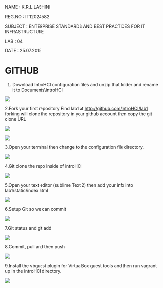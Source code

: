 NAME 		: K.R.L.LASHINI

REG.NO 		: IT12024582

SUBJECT 	: ENTERPRISE STANDARDS AND BEST PRACTICES FOR 			  IT INFRASTRUCTURE

LAB			: 04

DATE		: 25.07.2015


# GITHUB #



1. Download IntroHCI configuration files and unzip that folder and rename it to Documents\introHCI

![](https://cloud.githubusercontent.com/assets/13194331/8976673/14283f86-36ae-11e5-8cf0-3b882817e2b7.png)

2.Fork your first repository
Find lab1 at http://github.com/IntroHCI/lab1
forking will clone the repository in your github account then copy the git clone URL

![](https://cloud.githubusercontent.com/assets/13194331/8976674/14340186-36ae-11e5-97b5-f4b9d977772c.png)

![](https://cloud.githubusercontent.com/assets/13194331/8976675/143a7b06-36ae-11e5-8157-f65458654f4d.png)

3.Open your terminal then change to the configuration file directory.

![](https://cloud.githubusercontent.com/assets/13194331/8976677/14449ed8-36ae-11e5-86f0-7951cb66341d.png) 

4.Git clone the repo inside of introHCI

![](https://cloud.githubusercontent.com/assets/13194331/8976678/1448c85a-36ae-11e5-9d12-467293279593.png) 

5.Open your text editor (sublime Text 2) then add your info into lab1/static/index.html

![](https://cloud.githubusercontent.com/assets/13194331/8976679/145e9946-36ae-11e5-8a9b-94b9b18f146a.png) 


6.Setup Git so we can commit

![](https://cloud.githubusercontent.com/assets/13194331/8976680/146b38e0-36ae-11e5-8ad8-0f8d6f9a1412.png) 

7.Git status and git add

![](https://cloud.githubusercontent.com/assets/13194331/8976682/14758084-36ae-11e5-9d7d-432c2edc00e1.png) 

8.Commit, pull and then push

![](https://cloud.githubusercontent.com/assets/13194331/8976681/1475855c-36ae-11e5-8d87-ffec4e52c3b3.png) 

9.Install the vbguest plugin for VirtualBox guest tools and then run vagrant up in the introHCI directory.

![](https://cloud.githubusercontent.com/assets/13194331/8977106/92144336-36b3-11e5-9b55-1a5d12af6b0b.png)


